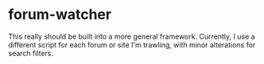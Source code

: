 forum-watcher
=============

This really should be built into a more general framework. Currently, I use a different script for each forum or site I'm trawling, with minor alterations for search filters.
